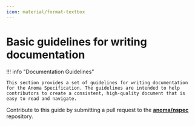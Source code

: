 ```yaml
---
icon: material/format-textbox
---
```


# Basic guidelines for writing documentation

!!! info "Documentation Guidelines"

    This section provides a set of guidelines for writing documentation for the Anoma Specification. The guidelines are intended to help contributors to create a consistent, high-quality document that is easy to read and navigate.

Contribute to this guide by submitting a pull request to the **[anoma/nspec](http://github.com/anoma/nspec)** repository.
